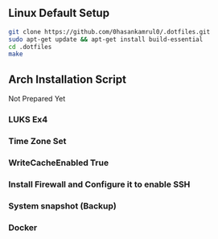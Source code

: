 ## Linux Default Setup

```bash
git clone https://github.com/0hasankamrul0/.dotfiles.git
sudo apt-get update && apt-get install build-essential 
cd .dotfiles
make
```

## Arch Installation Script
Not Prepared Yet

### LUKS Ex4
### Time Zone Set
### WriteCacheEnabled True
### Install Firewall and Configure it to enable SSH
### System snapshot (Backup)
### Docker

